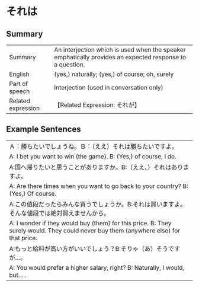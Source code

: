 # それは

## Summary

<table><tr>   <td>Summary</td>   <td>An interjection which is used when the speaker emphatically provides an expected response to a question.</td></tr><tr>   <td>English</td>   <td>(yes,) naturally; (yes,) of course; oh, surely</td></tr><tr>   <td>Part of speech</td>   <td>Interjection (used in conversation only)</td></tr><tr>   <td>Related expression</td>   <td>【Related Expression: それが】</td></tr></table>

## Example Sentences

<table><tr><td>Ａ：勝ちたいでしょうね。Ｂ：（ええ）それは勝ちたいですよ。</td></tr><tr><td>A: I bet you want to win (the game). B: (Yes,) of course, I do.</td></tr><tr><td>A:国へ帰りたいと思うことがありますか。B:（ええ、）それはありますよ。</td></tr><tr><td>A: Are there times when you want to go back to your country? B: (Yes,) Of course.</td></tr><tr><td>A:この値段だったらみんな買うでしょうか。B:それは買いますよ。そんな値段では絶対買えませんから。</td></tr><tr><td>A: I wonder if they would buy (them) for this price. B: They surely would. They could never buy them (anywhere else) for that price.</td></tr><tr><td>A:もっと給料が高い方がいいでしょう？B:そりゃ（あ）そうですが…。</td></tr><tr><td>A: You would prefer a higher salary, right? B: Naturally, I would, but. . .</td></tr></table>


